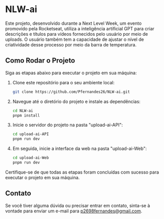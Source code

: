 # NLW-ai

Este projeto, desenvolvido durante a Next Level Week, um evento promovido pela Rocketseat, utiliza a inteligência artificial GPT para criar descrições e títulos para vídeos fornecidos pelo usuário por meio de uploads. O usuário também tem a capacidade de ajustar o nível de criatividade desse processo por meio da barra de temperatura.

## Como Rodar o Projeto

Siga as etapas abaixo para executar o projeto em sua máquina:

1. Clone este repositório para o seu ambiente local:
   ```bash
   git clone https://github.com/Pfernandes26/NLW-ai.git
   
2. Navegue até o diretório do projeto e instale as dependências:
   ```bash
   cd NLW-ai
   pnpm install

3. Inicie o servidor do projeto na pasta "upload-ai-API":
   ```bash
   cd upload-ai-API
   pnpm run dev

4. Em seguida, inicie a interface da web na pasta "upload-ai-Web":
   ```bash
   cd upload-ai-Web
   pnpm run dev

Certifique-se de que todas as etapas foram concluídas com sucesso para executar o projeto em sua máquina.

## Contato
Se você tiver alguma dúvida ou precisar entrar em contato, sinta-se à vontade para enviar um e-mail para p2698fernandes@gmail.com.
